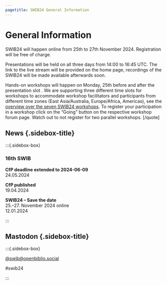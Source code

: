 ```yaml
---
pagetitle: SWIB24 General Information
---
```


<div id="main">

# General Information

SWIB24 will happen online from 25th to 27th November 2024. Registration will be free of charge.

Presentations will be held on all three days from 14:00 to 16:45 UTC. The link to the live stream will be provided on the home page, recordings of the SWIB24 will be made available afterwards soon.

Hands-on workshops will happen on Monday, 25th before and after the presentation slot . We are supporting three different time slots for workshops to accommodate workshop facilitators and participants from different time zones (East Asia/Australia, Europe/Africa, Americas), see the [overview over the seven SWIB24 workshops](https://forum.swib.org/t/workshops-at-swib24/134). To register your participation in a workshop click on the “Going” button on the respective workshop forum page. Watch out to not register for two parallel workshops.
[/quote]



</div>

<div id="sidebar">

## News {.sidebox-title}

:::{.sidebox-box}

### 16th SWIB

**CfP deadline extended to 2024-06-09**\
24.05.2024

**CfP published**\
19.04.2024

**SWIB24 – Save the date**\
25.–27. November 2024 online\
12.01.2024



:::


## Mastodon {.sidebox-title}

:::{.sidebox-box}

[\@swib@openbiblio.social](https://openbiblio.social/@swib)

#swib24

:::

</div>



